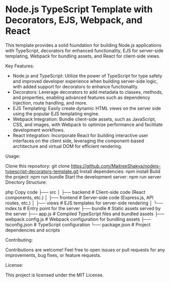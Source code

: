 # Node.js TypeScript Template with Decorators, EJS, Webpack, and React

This template provides a solid foundation for building Node.js applications with TypeScript, decorators for enhanced functionality, EJS for server-side templating, Webpack for bundling assets, and React for client-side views.

Key Features:

- Node.js and TypeScript: Utilize the power of TypeScript for type safety and improved developer experience when building server-side logic, with added support for decorators to enhance functionality.
- Decorators: Leverage decorators to add metadata to classes, methods, and properties, enabling advanced features such as dependency injection, route handling, and more.
- EJS Templating: Easily create dynamic HTML views on the server side using the popular EJS templating engine.
- Webpack Integration: Bundle client-side assets, such as JavaScript, CSS, and images, with Webpack to optimize performance and facilitate development workflows.
- React Integration: Incorporate React for building interactive user interfaces on the client side, leveraging the component-based architecture and virtual DOM for efficient rendering.
  
Usage:

Clone this repository: git clone https://github.com/MaitreeShakya/nodejs-typescript-decorators-template.git
Install dependencies: npm install
Build the project: npm run bundle
Start the development server: npm run server
Directory Structure:

php
Copy code
├── src
│   ├── backend        # Client-side code (React components, etc.)
│   ├── frontend       # Server-side code (Express.js, API routes, etc.)
│   ├── views          # EJS templates for server-side rendering
│   └── index.ts       # Entry point for the server
├── bundle             # Static assets served by the server
├── app.js             # Compiled TypeScript files and bundled assets
├── webpack.config.js  # Webpack configuration for bundling assets
├── tsconfig.json      # TypeScript configuration
└── package.json       # Project dependencies and scripts

Contributing:

Contributions are welcome! Feel free to open issues or pull requests for any improvements, bug fixes, or feature requests.

License:

This project is licensed under the MIT License.
